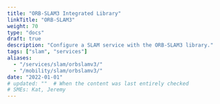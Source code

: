 ```yaml
---
title: "ORB-SLAM3 Integrated Library"
linkTitle: "ORB-SLAM3"
weight: 70
type: "docs"
draft: true
description: "Configure a SLAM service with the ORB-SLAM3 library."
tags: ["slam", "services"]
aliases:
  - "/services/slam/orbslamv3/"
  - "/mobility/slam/orbslamv3/"
date: "2022-01-01"
# updated: ""  # When the content was last entirely checked
# SMEs: Kat, Jeremy
---
```

